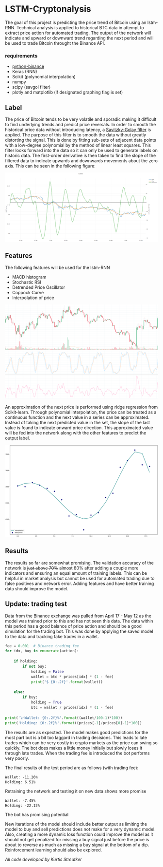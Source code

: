 # LSTM-Cryptonalysis
The goal of this project is predicting the price trend of Bitcoin using an lstm-RNN. Technical analysis is applied to historical BTC data in attempt to extract price action for automated trading. The output of the network will indicate and upward or downward trend regarding the next period and will be used to trade Bitcoin throught the Binance API.

### requirements
* [python-binance](https://github.com/sammchardy/python-binance)
* Keras (RNN)
* Scikit (polynomial interpolation)
* numpy
* scipy (savgol filter)
* plotly and matplotlib (if designated graphing flag is set)

## Label
The price of Bitcoin tends to be very volatile and sporadic making it difficult to find underlying trends and predict price reversals. In order to smooth the historical price data without introducing latency, a [Savitzky-Golay filter](https://docs.scipy.org/doc/scipy-0.16.1/reference/generated/scipy.signal.savgol_filter.html) is applied. The purpose of this filter is to smooth the data without greatly distorting the signal. This is done by fitting sub-sets of adjacent data points with a low-degree polynomial by the method of linear least squares. This filter looks forward into the data so it can only be used to generate labels on historic data. The first-order derivative is then taken to find the slope of the filtered data to indicate upwards and downwards movements about the zero axis. This can be seen in the following figure:    
     
![alt text](docs/label_snip.PNG)
    
## Features
The following features will be used for the lstm-RNN

* MACD histogram
* Stochastic RSI
* Detrended Price Oscillator
* Coppock Curve
* Interpolation of price
    
![alt text](docs/ta_analysis.PNG)   

An approximation of the next price is performed using ridge regression from Scikit-learn. Through polynomial interpolation, the price can be treated as a continuous function and the next value in a series can be approximated. Instead of taking the next predicted value in the set, the slope of the last value is found to indicate onward price direction. This approximated value will be fed into the network along with the other features to predict the output label.

![alt text](docs/poly_interpolation.png)


## Results
The results so far are somewhat promising. The validation accuracy of the network is ~~just above 70%~~ almost 80% after adding a couple more indicators and ensuring an equal amount of training labels. This can be helpful in market analysis but cannot be used for automated trading due to false positives and network error. Adding features and have better training data should improve the model.

## Update: trading test
Data from the Binance exchange was pulled from April 17 - May 12 as the model was trained prior to this and has not seen this data. The data within this period has a good balance of price action and should be a good simulation for the trading bot. This was done by applying the saved model to the data and tracking fake trades in a wallet. 

```python
fee = 0.001  # Binance trading fee
for idx, buy in enumerate(action):

    if holding:
        if not buy:
            holding = False
            wallet = btc * prices[idx] * (1 - fee)
            print('$ {0:.2f}'.format(wallet))
    
    else:
        if buy:
            holding = True
            btc = wallet / prices[idx] * (1 - fee)

print('\nWallet: {0:.2f}%'.format((wallet/100-1)*100))
print('Holding: {0:.2f}%'.format((prices[-1]/prices[0]-1)*100))
```
The results are as expected. The model makes good predictions for the most part but is a bit too laggard in trading decisions. This leads to late trades which can be very costly in crypto markets as the price can swing so quickly. The bot does makes a little money initially but slowly loses it through late trades. When the trading fee is introduced the bot performs very poorly.

The final results of the test period are as follows (with trading fee):
```
Wallet: -11.26%
Holding: 6.51%
```

Retraining the network and testing it on new data shows more promise
```
Wallet: -7.45%
Holding: -22.15%
```
The bot has promising potential

New iterations of the model should include better output as limiting the model to buy and sell predictions does not make for a very dynamic model. Also, creating a more dynamic loss function could improve the model as it should not get penalized for missing a buy signal just before the price is about to reverse as much as missing a buy signal at the bottom of a dip. Reinforcement learning should also be explored.

*All code developed by Kurtis Streutker*
   
